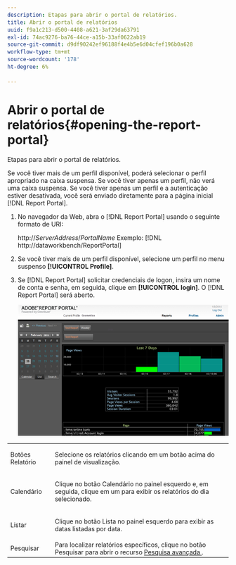 ```yaml
---
description: Etapas para abrir o portal de relatórios.
title: Abrir o portal de relatórios
uuid: f9a1c213-d500-4408-a621-3af29da63791
exl-id: 74ac9276-ba76-44ce-a15b-33af0622ab19
source-git-commit: d9df90242ef96188f4e4b5e6d04cfef196b0a628
workflow-type: tm+mt
source-wordcount: '178'
ht-degree: 6%

---
```


# Abrir o portal de relatórios{#opening-the-report-portal}

Etapas para abrir o portal de relatórios.

Se você tiver mais de um perfil disponível, poderá selecionar o perfil apropriado na caixa suspensa. Se você tiver apenas um perfil, não verá uma caixa suspensa. Se você tiver apenas um perfil e a autenticação estiver desativada, você será enviado diretamente para a página inicial [!DNL Report Portal].

1. No navegador da Web, abra o [!DNL Report Portal] usando o seguinte formato de URI:

   http://*ServerAddress*/*PortalName*
Exemplo: [!DNL http://dataworkbench/ReportPortal]
1. Se você tiver mais de um perfil disponível, selecione um perfil no menu suspenso **[!UICONTROL Profile]**.
1. Se [!DNL Report Portal] solicitar credenciais de logon, insira um nome de conta e senha, em seguida, clique em **[!UICONTROL login]**. O [!DNL Report Portal] será aberto.

   ![](assets/report_portal_home.png)

<table id="table_E68190C670684FA798B41702FC911827"> 
 <tbody> 
  <tr> 
   <td colname="col1"> Botões Relatório </td> 
   <td colname="col2"> <p>Selecione os relatórios clicando em um botão acima do painel de visualização. </p> </td> 
  </tr> 
  <tr> 
   <td colname="col1"> Calendário </td> 
   <td colname="col2"> <p>Clique no botão <span class="uicontrol"> Calendário </span> no painel esquerdo e, em seguida, clique em um para exibir os relatórios do dia selecionado. </p> </td> 
  </tr> 
  <tr> 
   <td colname="col1"> Listar </td> 
   <td colname="col2"> <p>Clique no botão <span class="uicontrol"> Lista </span> no painel esquerdo para exibir as datas listadas por data. </p> </td> 
  </tr> 
  <tr> 
   <td colname="col1"> Pesquisar </td> 
   <td colname="col2"> Para localizar relatórios específicos, clique no botão <span class="uicontrol"> Pesquisar </span> para abrir o recurso <a href="../../../home/c-rpt-oview/c-search-adv.md#concept-083b751e28b645ceaa4d9784d21f78ca"> Pesquisa avançada </a>. </td> 
  </tr> 
 </tbody> 
</table>
